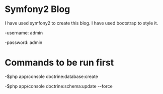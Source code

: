 Symfony2 Blog
=============

I have used symfony2 to create this blog. I have used bootstrap to style it.

-username: admin


-password: admin

Commands to be run first
========================
-$php app/console doctrine:database:create


-$php app/console doctrine:schema:update --force